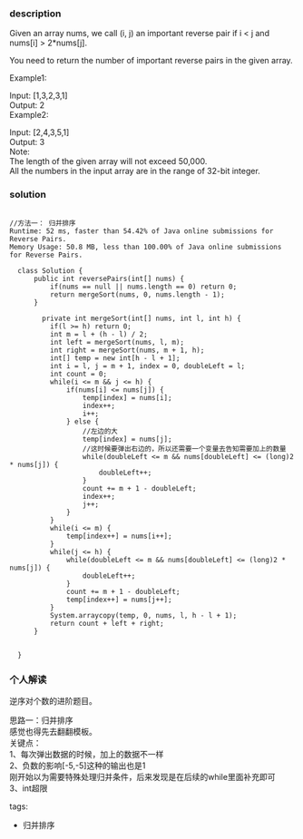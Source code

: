 ### description    
  Given an array nums, we call (i, j) an important reverse pair if i < j and nums[i] > 2*nums[j].  
    
  You need to return the number of important reverse pairs in the given array.  
    
  Example1:  
    
  Input: [1,3,2,3,1]  
  Output: 2  
  Example2:  
    
  Input: [2,4,3,5,1]  
  Output: 3  
  Note:  
  The length of the given array will not exceed 50,000.  
  All the numbers in the input array are in the range of 32-bit integer.  
### solution    
```    
  
//方法一： 归并排序  
Runtime: 52 ms, faster than 54.42% of Java online submissions for Reverse Pairs.  
Memory Usage: 50.8 MB, less than 100.00% of Java online submissions for Reverse Pairs.  
  
  class Solution {  
      public int reversePairs(int[] nums) {  
          if(nums == null || nums.length == 0) return 0;  
          return mergeSort(nums, 0, nums.length - 1);  
      }  
    
        private int mergeSort(int[] nums, int l, int h) {  
          if(l >= h) return 0;  
          int m = l + (h - l) / 2;  
          int left = mergeSort(nums, l, m);  
          int right = mergeSort(nums, m + 1, h);  
          int[] temp = new int[h - l + 1];  
          int i = l, j = m + 1, index = 0, doubleLeft = l;  
          int count = 0;  
          while(i <= m && j <= h) {  
              if(nums[i] <= nums[j]) {  
                  temp[index] = nums[i];  
                  index++;  
                  i++;  
              } else {  
                  //左边的大  
                  temp[index] = nums[j];  
                  //这时候要弹出右边的，所以还需要一个变量去告知需要加上的数量  
                  while(doubleLeft <= m && nums[doubleLeft] <= (long)2 * nums[j]) {  
                      doubleLeft++;  
                  }  
                  count += m + 1 - doubleLeft;  
                  index++;  
                  j++;  
              }  
          }  
          while(i <= m) {  
              temp[index++] = nums[i++];  
          }  
          while(j <= h) {  
              while(doubleLeft <= m && nums[doubleLeft] <= (long)2 * nums[j]) {  
                  doubleLeft++;  
              }  
              count += m + 1 - doubleLeft;  
              temp[index++] = nums[j++];  
          }  
          System.arraycopy(temp, 0, nums, l, h - l + 1);  
          return count + left + right;  
      }  
    
    
  }  
```    
    
### 个人解读    
  逆序对个数的进阶题目。  
  
  思路一：归并排序  
  感觉也得先去翻翻模板。  
  关键点：  
  1、每次弹出数据的时候，加上的数据不一样  
  2、负数的影响[-5,-5]这种的输出也是1  
      刚开始以为需要特殊处理归并条件，后来发现是在后续的while里面补充即可  
  3、int超限  
    
tags:    
  -  归并排序  
